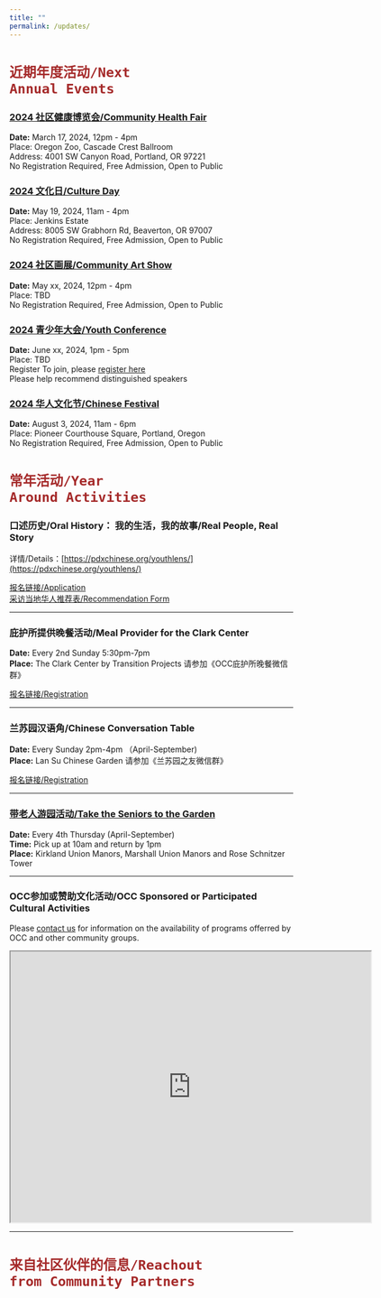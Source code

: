 ```yaml
---
title: ""
permalink: /updates/
---
```


# <code style="color:brown">近期年度活动/Next Annual Events</code>

### [2024 社区健康博览会/Community Health Fair](https://pdxchinese.org/healthfair/)

**Date:** March 17, 2024, 12pm - 4pm  
Place: Oregon Zoo, Cascade Crest Ballroom  
Address: 4001 SW Canyon Road, Portland, OR 97221  
No Registration Required, Free Admission, Open to Public  

### [2024 文化日/Culture Day](https://pdxchinese.org/cultureday/)

**Date:** May 19, 2024, 11am - 4pm  
Place: Jenkins Estate  
Address: 8005 SW Grabhorn Rd, Beaverton, OR 97007  
No Registration Required, Free Admission, Open to Public  

### [2024 社区画展/Community Art Show](https://pdxchinese.org/artexhibit/)

**Date:** May xx, 2024, 12pm - 4pm  
Place: TBD  
No Registration Required, Free Admission, Open to Public  

### [2024 青少年大会/Youth Conference](https://pdxchinese.org/youthconference/)

**Date:** June xx, 2024, 1pm - 5pm  
Place: TBD  
Register To join, please [register here](https://docs.google.com/forms/d/e/1FAIpQLSeSSDTPGiyHgZ2CmYjjpXz7SlZvqoqpYTIdMOnCIHzdFsBRZA/viewform?usp=sf_link)  
Please help recommend distinguished speakers  

### [2024 华人文化节/Chinese Festival](https://pdxchinese.org/chinesefestival/)

**Date:** August 3, 2024, 11am - 6pm  
Place: Pioneer Courthouse Square, Portland, Oregon  
No Registration Required, Free Admission, Open to Public  

# <code style="color:brown">常年活动/Year Around Activities</code>

### 口述历史/Oral History： 我的生活，我的故事/Real People, Real Story

详情/Details：[https://pdxchinese.org/youthlens/](https://pdxchinese.org/youthlens/)

[报名链接/Application](https://docs.google.com/forms/d/e/1FAIpQLScK3ahKKd_XjBtZNlOqSQhaRgjLDolodXpg9dIBx3lLu3mbWg/viewform?usp=sf_link)  
[采访当地华人推荐表/Recommendation Form](https://docs.google.com/forms/d/e/1FAIpQLSconI7lF4QMz0Wvl34UQhkkMm9pq6PuIGGvP7Ek3Ie8dzvU9A/viewform?usp=sf_link)  

******

### 庇护所提供晚餐活动/Meal Provider for the Clark Center

**Date:** Every 2nd Sunday 5:30pm-7pm  
**Place:** The Clark Center by Transition Projects 请参加《OCC庇护所晚餐微信群》  

[报名链接/Registration](https://signup.com/client/invitation2/secure/114701245205736806/false#/invitation)

******

### 兰苏园汉语角/Chinese Conversation Table

**Date:** Every Sunday 2pm-4pm （April-September)  
**Place:** Lan Su Chinese Garden 请参加《兰苏园之友微信群》  

[报名链接/Registration](https://signup.com/go/Cmnbbhf)

******

### [带老人游园活动/Take the Seniors to the Garden](https://pdxchinese.org/ridewseniors/)

**Date:** Every 4th Thursday (April-September)  
**Time:** Pick up at 10am and return by 1pm  
**Place:** Kirkland Union Manors, Marshall Union Manors and Rose Schnitzer Tower  

******

### OCC参加或赞助文化活动/OCC Sponsored or Participated Cultural Activities

Please [contact us](https://pdxchinese.org/contact/) for information on the availability of programs offerred by OCC and other community groups.

<iframe src="https://www.google.com/maps/d/u/0/embed?mid=1CeLwb-03MNEFwnPaZlm6LAqtMeFgwOI&ehbc=2E312F" width="640" height="480"></iframe>

<br>

**********

# <code style="color:brown">来自社区伙伴的信息/Reachout from Community Partners</code>
